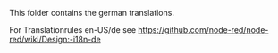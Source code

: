 This folder contains the german translations.

For Translationrules en-US/de see https://github.com/node-red/node-red/wiki/Design:-i18n-de
